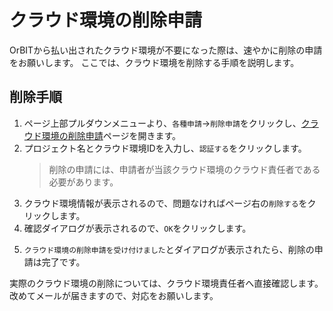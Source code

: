 # クラウド環境の削除申請

OrBITから払い出されたクラウド環境が不要になった際は、速やかに削除の申請をお願いします。
ここでは、クラウド環境を削除する手順を説明します。

## 削除手順
1. ページ上部プルダウンメニューより、`各種申請`→`削除申請`をクリックし、[クラウド環境の削除申請](/request/delete-account.html)ページを開きます。
2. プロジェクト名とクラウド環境IDを入力し、`認証する`をクリックします。
   > 削除の申請には、申請者が当該クラウド環境のクラウド責任者である必要があります。
3. クラウド環境情報が表示されるので、問題なければページ右の`削除する`をクリックします。
4. 確認ダイアログが表示されるので、`OK`をクリックします。
<CaptionedImage src="account_delete_dialog.png" caption=""/>

5. `クラウド環境の削除申請を受け付けました`とダイアログが表示されたら、削除の申請は完了です。
<CaptionedImage src="account_delete_success.png" caption=""/>

実際のクラウド環境の削除については、クラウド環境責任者へ直接確認します。
改めてメールが届きますので、対応をお願いします。
